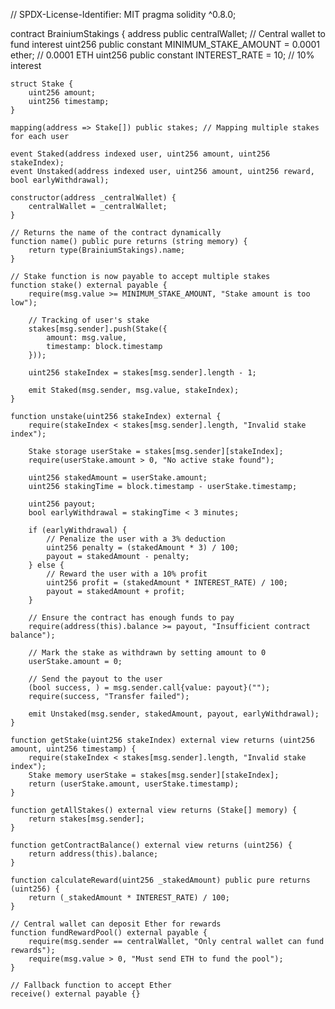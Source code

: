 // SPDX-License-Identifier: MIT
pragma solidity ^0.8.0;

contract BrainiumStakings {
    address public centralWallet; // Central wallet to fund interest
    uint256 public constant MINIMUM_STAKE_AMOUNT = 0.0001 ether; // 0.0001 ETH
    uint256 public constant INTEREST_RATE = 10; // 10% interest

    struct Stake {
        uint256 amount;
        uint256 timestamp;
    }

    mapping(address => Stake[]) public stakes; // Mapping multiple stakes for each user

    event Staked(address indexed user, uint256 amount, uint256 stakeIndex);
    event Unstaked(address indexed user, uint256 amount, uint256 reward, bool earlyWithdrawal);

    constructor(address _centralWallet) {
        centralWallet = _centralWallet;
    }

    // Returns the name of the contract dynamically
    function name() public pure returns (string memory) {
        return type(BrainiumStakings).name;
    }

    // Stake function is now payable to accept multiple stakes
    function stake() external payable {
        require(msg.value >= MINIMUM_STAKE_AMOUNT, "Stake amount is too low");

        // Tracking of user's stake
        stakes[msg.sender].push(Stake({
            amount: msg.value,
            timestamp: block.timestamp
        }));

        uint256 stakeIndex = stakes[msg.sender].length - 1;

        emit Staked(msg.sender, msg.value, stakeIndex);
    }

    function unstake(uint256 stakeIndex) external {
        require(stakeIndex < stakes[msg.sender].length, "Invalid stake index");

        Stake storage userStake = stakes[msg.sender][stakeIndex];
        require(userStake.amount > 0, "No active stake found");

        uint256 stakedAmount = userStake.amount;
        uint256 stakingTime = block.timestamp - userStake.timestamp;

        uint256 payout;
        bool earlyWithdrawal = stakingTime < 3 minutes;

        if (earlyWithdrawal) {
            // Penalize the user with a 3% deduction
            uint256 penalty = (stakedAmount * 3) / 100;
            payout = stakedAmount - penalty;
        } else {
            // Reward the user with a 10% profit
            uint256 profit = (stakedAmount * INTEREST_RATE) / 100;
            payout = stakedAmount + profit;
        }

        // Ensure the contract has enough funds to pay
        require(address(this).balance >= payout, "Insufficient contract balance");

        // Mark the stake as withdrawn by setting amount to 0
        userStake.amount = 0;

        // Send the payout to the user
        (bool success, ) = msg.sender.call{value: payout}("");
        require(success, "Transfer failed");

        emit Unstaked(msg.sender, stakedAmount, payout, earlyWithdrawal);
    }

    function getStake(uint256 stakeIndex) external view returns (uint256 amount, uint256 timestamp) {
        require(stakeIndex < stakes[msg.sender].length, "Invalid stake index");
        Stake memory userStake = stakes[msg.sender][stakeIndex];
        return (userStake.amount, userStake.timestamp);
    }

    function getAllStakes() external view returns (Stake[] memory) {
        return stakes[msg.sender];
    }

    function getContractBalance() external view returns (uint256) {
        return address(this).balance;
    }

    function calculateReward(uint256 _stakedAmount) public pure returns (uint256) {
        return (_stakedAmount * INTEREST_RATE) / 100;
    }

    // Central wallet can deposit Ether for rewards
    function fundRewardPool() external payable {
        require(msg.sender == centralWallet, "Only central wallet can fund rewards");
        require(msg.value > 0, "Must send ETH to fund the pool");
    }

    // Fallback function to accept Ether
    receive() external payable {}
